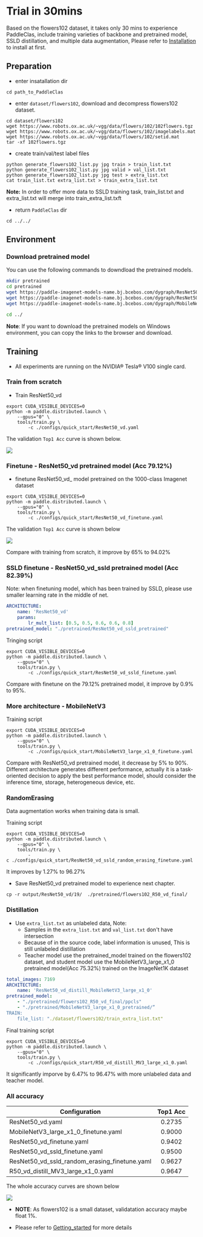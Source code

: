 # Trial in 30mins

Based on the flowers102 dataset, it takes only 30 mins to experience PaddleClas, include training varieties of backbone and pretrained model, SSLD distillation, and multiple data augmentation, Please refer to [Installation](install.md) to install at first.


## Preparation

* enter insatallation dir

```
cd path_to_PaddleClas
```

* enter `dataset/flowers102`, download and decompress flowers102 dataset.

```shell
cd dataset/flowers102
wget https://www.robots.ox.ac.uk/~vgg/data/flowers/102/102flowers.tgz
wget https://www.robots.ox.ac.uk/~vgg/data/flowers/102/imagelabels.mat
wget https://www.robots.ox.ac.uk/~vgg/data/flowers/102/setid.mat
tar -xf 102flowers.tgz
```

* create train/val/test label files

```shell
python generate_flowers102_list.py jpg train > train_list.txt
python generate_flowers102_list.py jpg valid > val_list.txt
python generate_flowers102_list.py jpg test > extra_list.txt
cat train_list.txt extra_list.txt > train_extra_list.txt
```

**Note:** In order to offer more data to SSLD training task, train_list.txt and extra_list.txt will merge into train_extra_list.txft

* return `PaddleClas` dir

```
cd ../../
```

## Environment

### Download pretrained model

You can use the following commands to downdload the pretrained models.

```bash
mkdir pretrained
cd pretrained
wget https://paddle-imagenet-models-name.bj.bcebos.com/dygraph/ResNet50_vd_pretrained.pdparams
wget https://paddle-imagenet-models-name.bj.bcebos.com/dygraph/ResNet50_vd_ssld_pretrained.pdparams
wget https://paddle-imagenet-models-name.bj.bcebos.com/dygraph/MobileNetV3_large_x1_0_pretrained.pdparams

cd ../
```

**Note**: If you want to download the pretrained models on Windows environment, you can copy the links to the browser and download.


## Training

* All experiments are running on the NVIDIA® Tesla® V100 single card.

### Train from scratch

* Train ResNet50_vd

```shell
export CUDA_VISIBLE_DEVICES=0
python -m paddle.distributed.launch \
    --gpus="0" \
    tools/train.py \
        -c ./configs/quick_start/ResNet50_vd.yaml

```

The validation `Top1 Acc` curve is shown below.

![](../../images/quick_start/r50_vd_acc.png)


### Finetune - ResNet50_vd pretrained model (Acc 79.12\%)

* finetune ResNet50_vd_ model pretrained on the 1000-class Imagenet dataset

```shell
export CUDA_VISIBLE_DEVICES=0
python -m paddle.distributed.launch \
    --gpus="0" \
    tools/train.py \
        -c ./configs/quick_start/ResNet50_vd_finetune.yaml

```

The validation `Top1 Acc` curve is shown below

![](../../images/quick_start/r50_vd_pretrained_acc.png)

Compare with training from scratch, it improve by 65\% to 94.02\%


### SSLD finetune - ResNet50_vd_ssld pretrained model (Acc 82.39\%)

Note: when finetuning model, which has been trained by SSLD, please use smaller learning rate in the middle of net.

```yaml
ARCHITECTURE:
    name: 'ResNet50_vd'
    params:
        lr_mult_list: [0.5, 0.5, 0.6, 0.6, 0.8]
pretrained_model: "./pretrained/ResNet50_vd_ssld_pretrained"
```

Tringing script

```shell
export CUDA_VISIBLE_DEVICES=0
python -m paddle.distributed.launch \
    --gpus="0" \
    tools/train.py \
        -c ./configs/quick_start/ResNet50_vd_ssld_finetune.yaml
```

Compare with finetune on the 79.12% pretrained model, it improve by 0.9% to 95%.


### More architecture - MobileNetV3

Training script

```shell
export CUDA_VISIBLE_DEVICES=0
python -m paddle.distributed.launch \
    --gpus="0" \
    tools/train.py \
        -c ./configs/quick_start/MobileNetV3_large_x1_0_finetune.yaml
```

Compare with ResNet50_vd pretrained model, it decrease by 5% to 90%. Different architecture generates different performance, actually it is a task-oriented decision to apply the best performance model, should consider the inference time, storage, heterogeneous device, etc.


### RandomErasing

Data augmentation works when training data is small.

Training script

```shell
export CUDA_VISIBLE_DEVICES=0
python -m paddle.distributed.launch \
    --gpus="0" \
    tools/train.py \
        -c ./configs/quick_start/ResNet50_vd_ssld_random_erasing_finetune.yaml
```

It improves by 1.27\% to 96.27\%

* Save ResNet50_vd pretrained model to experience next chapter.

```shell
cp -r output/ResNet50_vd/19/  ./pretrained/flowers102_R50_vd_final/
```

### Distillation

* Use `extra_list.txt` as unlabeled data, Note:
    * Samples in the `extra_list.txt` and `val_list.txt` don't have intersection
    * Because of in the source code, label information is unused, This is still unlabeled distillation
    * Teacher model use the pretrained_model trained on the flowers102 dataset, and student model use the MobileNetV3_large_x1_0 pretrained model(Acc 75.32\%) trained on the ImageNet1K dataset


```yaml
total_images: 7169
ARCHITECTURE:
    name: 'ResNet50_vd_distill_MobileNetV3_large_x1_0'
pretrained_model:
    - "./pretrained/flowers102_R50_vd_final/ppcls"
    - "./pretrained/MobileNetV3_large_x1_0_pretrained/”
TRAIN:
    file_list: "./dataset/flowers102/train_extra_list.txt"
```

Final training script

```shell
export CUDA_VISIBLE_DEVICES=0
python -m paddle.distributed.launch \
    --gpus="0" \
    tools/train.py \
        -c ./configs/quick_start/R50_vd_distill_MV3_large_x1_0.yaml
```

It significantly imporve by 6.47% to 96.47% with more unlabeled data and teacher model.

### All accuracy


|Configuration | Top1 Acc |
|- |:-: |
| ResNet50_vd.yaml | 0.2735 |
| MobileNetV3_large_x1_0_finetune.yaml | 0.9000 |
| ResNet50_vd_finetune.yaml | 0.9402 |
| ResNet50_vd_ssld_finetune.yaml | 0.9500 |
| ResNet50_vd_ssld_random_erasing_finetune.yaml | 0.9627 |
| R50_vd_distill_MV3_large_x1_0.yaml | 0.9647 |


The whole accuracy curves are shown below


![](../../images/quick_start/all_acc.png)



* **NOTE**: As flowers102 is a small dataset, validatation accuracy maybe float 1%.

* Please refer to [Getting_started](./getting_started) for more details
